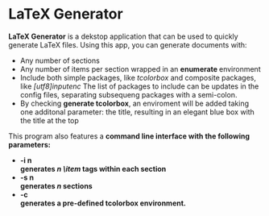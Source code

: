 <h1>LaTeX Generator </h1>

<b>LaTeX Generator</b> is a dekstop application that can be used to quickly generate LaTeX files.
Using this app, you can generate documents with:
<ul>
  <li> Any number of sections </li>
  <li> Any number of items per section wrapped in an <b> enumerate </b> environment
  <li> Include both simple packages, like <i>tcolorbox</i> and composite packages, like <i>[utf8]inputenc</i>
  The list of packages to include can be updates in the config files, separating subsequeng packages with a semi-colon.
  <li> By checking <b>generate tcolorbox</b>, an enviroment will be added taking one additonal parameter: the title, resulting in an
  elegant blue box with the title at the top </li>
</ul>

This program also features a <b> command line interface <b> with the following parameters:
<ul>
  <li> -i n </li> generates <i> n </i> <i> \item </i> tags within each section
  <li> -s n</li> generates <i> n </i> sections
  <li> -c </li> generates a pre-defined tcolorbox environment.
</ul>
